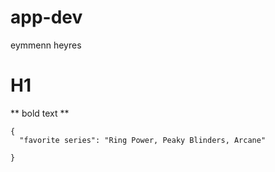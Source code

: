 # app-dev
eymmenn heyres 
# H1 
** bold text ** 
```
{
  "favorite series": "Ring Power, Peaky Blinders, Arcane"

}
```
